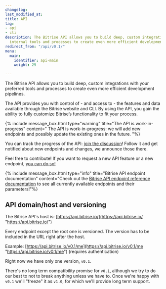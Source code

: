 ```yaml
---
changelog:
last_modified_at:
title: API
tag:
- api
- cli
description: The Bitrise API allows you to build deep, custom integrations with your
  internal tools and processes to create even more efficient development pipelines.
redirect_from: "/api/v0.1/"
menu:
  main:
    identifier: api-main
    weight: 29

---
```

The Bitrise API allows you to build deep, custom integrations with your preferred tools and processes to create even more efficient development pipelines. 

The API provides you with control of - and access to - the features and data available through the Bitrise website and CLI. By using the API, you gain the ability to fully customize Bitrise’s functionality to fit your process.

{% include message_box.html type="warning" title="The API is work-in-progress" content=" The API is work-in-progress: we will add new endpoints and possibly update the existing ones in the future. "%}

You can track the progress of the API: [join the discussion](https://discuss.bitrise.io/t/bitrise-api-v0-1-work-in-progress/1554)! Follow it and get notified about new endpoints and changes, we announce those there.

Feel free to contribute! If you want to request a new API feature or a new endpoint, [you can do so!](http://discuss.bitrise.io/t/bitrise-public-api/37)

{% include message_box.html type="info" title="Bitrise API endpoint documentation" content="Check out the [Bitrise API endpoint reference documentation](https://api-docs.bitrise.io/) to see all currently available endpoints and their parameters!"%}

## API domain/host and versioning

The Bitrise API's host is: [https://api.bitrise.io/](https://api.bitrise.io/ "https://api.bitrise.io/")

Every endpoint except the root one is versioned. The version has to be included in the URL right after the host.

Example: [https://api.bitrise.io/v0.1/me](https://api.bitrise.io/v0.1/me "https://api.bitrise.io/v0.1/me") (requires authentication)

Right now we have only one version, `v0.1`.

There's no long term compatibility promise for `v0.1`, although we try to do our best to not to break anything unless we have to. Once we're happy with `v0.1` we'll "freeze" it as `v1.0`, for which we'll provide long term support.